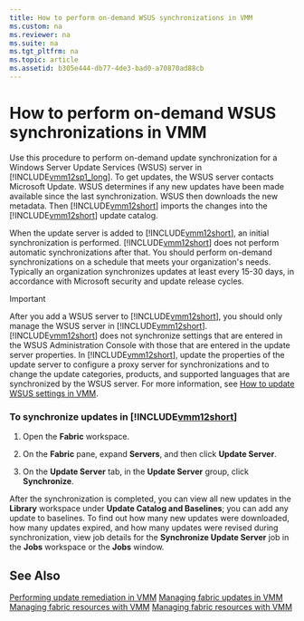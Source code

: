 ```yaml
---
title: How to perform on-demand WSUS synchronizations in VMM
ms.custom: na
ms.reviewer: na
ms.suite: na
ms.tgt_pltfrm: na
ms.topic: article
ms.assetid: b305e444-db77-4de3-bad0-a70870ad88cb
---
```

# How to perform on-demand WSUS synchronizations in VMM
Use this procedure to perform on\-demand update synchronization for a Windows Server Update Services \(WSUS\) server in [!INCLUDE[vmm12sp1_long](./Token/vmm12sp1_long_md.md)]. To get updates, the WSUS server contacts Microsoft Update. WSUS determines if any new updates have been made available since the last synchronization. WSUS then downloads the new metadata. Then [!INCLUDE[vmm12short](./Token/vmm12short_md.md)] imports the changes into the [!INCLUDE[vmm12short](./Token/vmm12short_md.md)] update catalog.

When the update server is added to [!INCLUDE[vmm12short](./Token/vmm12short_md.md)], an initial synchronization is performed. [!INCLUDE[vmm12short](./Token/vmm12short_md.md)] does not perform automatic synchronizations after that. You should perform on\-demand synchronizations on a schedule that meets your organization's needs. Typically an organization synchronizes updates at least every 15\-30 days, in accordance with Microsoft security and update release cycles.

> [!IMPORTANT]
> After you add a WSUS server to [!INCLUDE[vmm12short](./Token/vmm12short_md.md)], you should only manage the WSUS server in [!INCLUDE[vmm12short](./Token/vmm12short_md.md)]. [!INCLUDE[vmm12short](./Token/vmm12short_md.md)] does not synchronize settings that are entered in the WSUS Administration Console with those that are entered in the update server properties. In [!INCLUDE[vmm12short](./Token/vmm12short_md.md)], update the properties of the update server to configure a proxy server for synchronizations and to change the update categories, products, and supported languages that are synchronized by the WSUS server. For more information, see [How to update WSUS settings in VMM](./How-to-update-WSUS-settings-in-VMM.md).

### To synchronize updates in [!INCLUDE[vmm12short](./Token/vmm12short_md.md)]

1.  Open the **Fabric** workspace.

2.  On the **Fabric** pane, expand **Servers**, and then click **Update Server**.

3.  On the **Update Server** tab, in the **Update Server** group, click **Synchronize**.

After the synchronization is completed, you can view all new updates in the **Library** workspace under   **Update Catalog and Baselines**; you can add any update to baselines. To find out how many new updates were downloaded, how many updates expired, and how many updates were revised during synchronization, view job details for the **Synchronize Update Server** job in the **Jobs** workspace or the **Jobs** window.

## See Also
[Performing update remediation in VMM](./Performing-update-remediation-in-VMM.md)
[Managing fabric updates in VMM](./Managing-fabric-updates-in-VMM.md)
[Managing fabric resources with VMM](./Managing-fabric-resources-with-VMM.md)
[Managing fabric resources with VMM](./Managing-fabric-resources-with-VMM.md)


